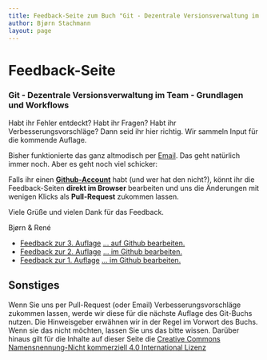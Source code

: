 ```yaml
---
title: Feedback-Seite zum Buch "Git - Dezentrale Versionsverwaltung im Team - Grundlagen und Workflows"
author: Bjørn Stachmann
layout: page
---
```


# Feedback-Seite

### Git - Dezentrale Versionsverwaltung im Team - Grundlagen und Workflows

Habt ihr Fehler entdeckt? Habt ihr Fragen? Habt ihr Verbesserungsvorschläge?
Dann seid ihr hier richtig. Wir sammeln Input für die kommende Auflage.

Bisher funktionierte das ganz altmodisch per [Email](mailto:git@etosquare.de). Das geht natürlich immer noch. Aber es geht noch viel schicker:

Falls ihr einen **[Github-Account](https://github.com/join)** habt (und wer hat den nicht?), könnt ihr die Feedback-Seiten **direkt im Browser** bearbeiten und uns die Änderungen mit wenigen Klicks als **Pull-Request** zukommen lassen.

Viele Grüße und vielen Dank für das Feedback.

Bjørn & René

 * [Feedback zur 3. Auflage](feedback-git-buch-auflage-3.html) [... auf Github bearbeiten.](https://github.com/bstachmann/gitbuch-feedback/blob/gh-pages/feedback-git-buch-auflage-3.md)
 * [Feedback zur 2. Auflage](feedback-git-buch-auflage-2.html) [... im Github bearbeiten.](https://github.com/bstachmann/gitbuch-feedback/blob/gh-pages/feedback-git-buch-auflage-2.md)
 * [Feedback zur 1. Auflage](feedback-git-buch-auflage-1.html) [... im Github bearbeiten.](https://github.com/bstachmann/gitbuch-feedback/blob/gh-pages/feedback-git-buch-auflage-1.md)

## Sonstiges

Wenn Sie uns per Pull-Request (oder Email) Verbesserungsvorschläge zukommen lassen, werde wir diese für die nächste Auflage des Git-Buchs nutzen. Die Hinweisgeber erwähnen wir in der Regel im Vorwort des Buchs. Wenn sie das nicht möchten, lassen Sie uns das bitte wissen. Darüber hinaus gilt für die Inhalte auf dieser Seite die [Creative Commons Namensnennung-Nicht kommerziell 4.0 International Lizenz](LICENSE.html)
